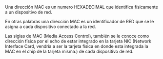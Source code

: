 Una dirección MAC es un numero HEXADECIMAL que identifica físicamente a un dispositivo de red.

En otras palabras una dirección MAC es un identificador de RED que se le asigna a cada dispositivo conectado a la red.

Las siglas de MAC (Media Access Control), también se le conoce como dirección física por el echo de estar integrado en la tarjeta NIC (Network Interface Card, vendría a ser la tarjeta física en donde esta integrada la MAC en el chip de la tarjeta misma.) de cada dispositivo de red.
